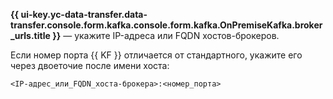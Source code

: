 **{{ ui-key.yc-data-transfer.data-transfer.console.form.kafka.console.form.kafka.OnPremiseKafka.broker_urls.title }}** — укажите IP-адреса или FQDN хостов-брокеров.

Если номер порта {{ KF }} отличается от стандартного, укажите его через двоеточие после имени хоста:

```text
<IP-адрес_или_FQDN_хоста-брокера>:<номер_порта>
```
